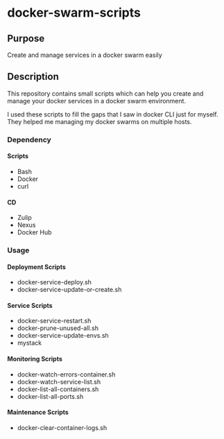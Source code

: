 # docker-swarm-scripts

## Purpose

Create and manage services in a docker swarm easily

## Description

This repository contains small scripts which can help you create and manage your docker services in a docker swarm environment.

I used these scripts to fill the gaps that I saw in docker CLI just for myself. They helped me managing my docker swarms on multiple hosts. 

### Dependency

#### Scripts
 - Bash
 - Docker
 - curl
#### CD 
 - Zulip
 - Nexus
 - Docker Hub

### Usage

#### Deployment Scripts
 - docker-service-deploy.sh
 - docker-service-update-or-create.sh


#### Service Scripts
 - docker-service-restart.sh
 - docker-prune-unused-all.sh
 - docker-service-update-envs.sh
 - mystack

#### Monitoring Scripts
 - docker-watch-errors-container.sh
 - docker-watch-service-list.sh
 - docker-list-all-containers.sh
 - docker-list-all-ports.sh

#### Maintenance Scripts
 - docker-clear-container-logs.sh


